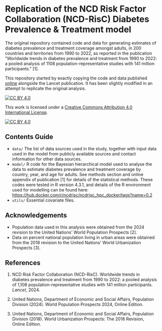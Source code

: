 # Replication of the NCD Risk Factor Collaboration (NCD-RisC) Diabetes Prevalence & Treatment model

The original repository contained code and data for generating estimates of diabetes prevalence and treatment coverage amongst adults, in 200 countries and territories from 1990 to 2022, as reported in the publication "Worldwide trends in diabetes prevalence and treatment from 1990 to 2022: a pooled analysis of 1108 population-representative studies with 141 million participants." [1].

This repository started by exactly copying the code and data published [online](https://zenodo.org/records/13987399) alongside the Lancet publication. It has been slightly modified in an attempt to replicate the original analysis.

[![CC BY 4.0](https://img.shields.io/badge/License-CC%20BY%204.0-lightgrey.svg)](http://creativecommons.org/licenses/by/4.0/)

This work is licensed under a [Creative Commons Attribution 4.0 International License](http://creativecommons.org/licenses/by/4.0/).

[![CC BY 4.0](https://i.creativecommons.org/l/by/4.0/88x31.png)](http://creativecommons.org/licenses/by/4.0/)

## Contents Guide

-   `data/` The list of data sources used in the study, together with input data used in the model from publicly available sources and contact information for other data sources.
-   `model/` R code for the Bayesian hierarchical model used to analyse the data to estimate diabetes prevalence and treatment coverage by country, year, and age for adults. See methods section and online appendix of publication [1] for details of the statistical methods. These codes were tested in R version 4.3.1, and details of the R environment used for modelling can be found here: <https://hub.docker.com/r/ncdrisc/ncdrisc_hpc_docker/tags?name=0.2>
-   `utils/` Essential covariate files.

## Acknowledgements

-   Population data used in this analysis were obtained from the 2024 revision to the United Nations' World Population Prospects [2].
-   Data on percent national population living in urban areas were obtained from the 2018 revision to the United Nations' World Urbanization Prospects [3].

## References

1.  NCD Risk Factor Collaboration (NCD-RisC). Worldwide trends in diabetes prevalence and treatment from 1990 to 2022: a pooled analysis of 1,108 population-representative studies with 141 million participants. *Lancet*, 2024.

2.  United Nations, Department of Economic and Social Affairs, Population Division (2024). World Population Prospects 2024, Online Edition.

3.  United Nations, Department of Economic and Social Affairs, Population Division (2018). World Urbanization Prospects: The 2018 Revision, Online Edition.

